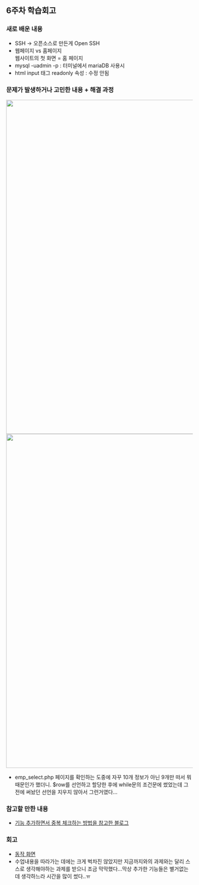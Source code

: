 ## 6주차 학습회고

### 새로 배운 내용

- SSH -> 오픈소스로 만든게 Open SSH
- 웹페이지 vs 홈페이지 <br>
	웹사이트의 첫 화면 = 홈 페이지
- mysql -uadmin -p : 터미널에서 mariaDB 사용시
- html input 태그 readonly 속성 : 수정 안됨

### 문제가 발생하거나 고민한 내용 + 해결 과정
<img src="https://user-images.githubusercontent.com/57151886/95504468-bb55f480-09e7-11eb-892f-1dc375e06513.png" width="900" height="auto">
<img src="https://user-images.githubusercontent.com/57151886/95504473-bd1fb800-09e7-11eb-80d4-504a048c3250.png" width="900" height="auto">

- emp_select.php 페이지를 확인하는 도중에 자꾸 10개 정보가 아닌 9개만 떠서 뭐때문인가 했더니. $row를 선언하고 할당한 후에 while문의 조건문에 썼었는데 그 전에 써놨던 선언을 지우지 않아서 그런거였다...
 

### 참고할 만한 내용 
- <a href="https://leeeeye321.tistory.com/156"> 기능 추가하면서 중복 체크하는 방법을 참고한 블로그</a>

### 회고
- <a href = "https://youtu.be/8X2vYrUr5Hw">동작 화면</a>
- 수업내용을 따라가는 데에는 크게 벅차진 않았지만 지금까지와의 과제와는 달리 스스로 생각해야하는 과제를 받으니 조금 막막했다...막상 추가한 기능들은 별거없는데 생각하느라 시간을 많이 썼다..ㅠ
